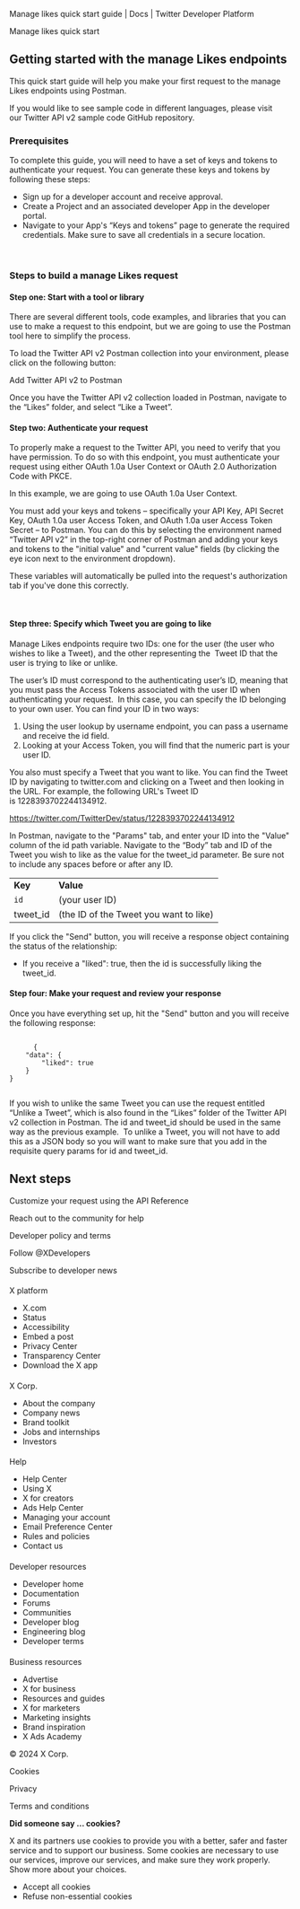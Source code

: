 



Manage likes quick start guide | Docs | Twitter Developer Platform 





































































































Manage likes quick start



Getting started with the manage Likes endpoints
-----------------------------------------------


This quick start guide will help you make your first request to the manage Likes endpoints using Postman.


If you would like to see sample code in different languages, please visit our Twitter API v2 sample code GitHub repository.   













### Prerequisites


To complete this guide, you will need to have a set of keys and tokens to authenticate your request. You can generate these keys and tokens by following these steps:


* Sign up for a developer account and receive approval.
* Create a Project and an associated developer App in the developer portal.
* Navigate to your App's “Keys and tokens” page to generate the required credentials. Make sure to save all credentials in a secure location.









 
### Steps to build a manage Likes request


#### Step one: Start with a tool or library


There are several different tools, code examples, and libraries that you can use to make a request to this endpoint, but we are going to use the Postman tool here to simplify the process.


To load the Twitter API v2 Postman collection into your environment, please click on the following button:





Add Twitter API v2 to Postman






Once you have the Twitter API v2 collection loaded in Postman, navigate to the “Likes” folder, and select “Like a Tweet”.


#### Step two: Authenticate your request


To properly make a request to the Twitter API, you need to verify that you have permission. To do so with this endpoint, you must authenticate your request using either OAuth 1.0a User Context or OAuth 2.0 Authorization Code with PKCE.


In this example, we are going to use OAuth 1.0a User Context.


You must add your keys and tokens – specifically your API Key, API Secret Key, OAuth 1.0a user Access Token, and OAuth 1.0a user Access Token Secret – to Postman. You can do this by selecting the environment named “Twitter API v2” in the top-right corner of Postman and adding your keys and tokens to the "initial value" and "current value" fields (by clicking the eye icon next to the environment dropdown).


These variables will automatically be pulled into the request's authorization tab if you've done this correctly.  

 


#### Step three: Specify which Tweet you are going to like


Manage Likes endpoints require two IDs: one for the user (the user who wishes to like a Tweet), and the other representing the  Tweet ID that the user is trying to like or unlike. 


The user’s ID must correspond to the authenticating user’s ID, meaning that you must pass the Access Tokens associated with the user ID when authenticating your request.  In this case, you can specify the ID belonging to your own user. You can find your ID in two ways:


1. Using the user lookup by username endpoint, you can pass a username and receive the id field.
2. Looking at your Access Token, you will find that the numeric part is your user ID.


You also must specify a Tweet that you want to like. You can find the Tweet ID by navigating to twitter.com and clicking on a Tweet and then looking in the URL. For example, the following URL's Tweet ID is 1228393702244134912.


https://twitter.com/TwitterDev/status/1228393702244134912  




In Postman, navigate to the "Params" tab, and enter your ID into the "Value" column of the id path variable. Navigate to the “Body” tab and ID of the Tweet you wish to like as the value for the tweet\_id parameter. Be sure not to include any spaces before or after any ID.




|  |  |
| --- | --- |
| **Key** | **Value** |
| `id` | (your user ID) |
| tweet\_id | (the ID of the Tweet you want to like) |


  

If you click the "Send" button, you will receive a response object containing the status of the relationship:


* If you receive a "liked": true, then the id is successfully liking the tweet\_id.


#### Step four: Make your request and review your response


Once you have everything set up, hit the "Send" button and you will receive the following response:












```

      {
    "data": {
        "liked": true
    }
}
    
```






  

  

If you wish to unlike the same Tweet you can use the request entitled “Unlike a Tweet”, which is also found in the “Likes” folder of the Twitter API v2 collection in Postman. The id and tweet\_id should be used in the same way as the previous example.  To unlike a Tweet, you will not have to add this as a JSON body so you will want to make sure that you add in the requisite query params for id and tweet\_id.










Next steps
----------






Customize your request using the API Reference


Reach out to the community for help



















Developer policy and terms


Follow @XDevelopers


Subscribe to developer news












#### 
 X platform


* X.com
* Status
* Accessibility
* Embed a post
* Privacy Center
* Transparency Center
* Download the X app




#### 
 X Corp.


* About the company
* Company news
* Brand toolkit
* Jobs and internships
* Investors




#### 
 Help


* Help Center
* Using X
* X for creators
* Ads Help Center
* Managing your account
* Email Preference Center
* Rules and policies
* Contact us




#### 
 Developer resources


* Developer home
* Documentation
* Forums
* Communities
* Developer blog
* Engineering blog
* Developer terms




#### 
 Business resources


* Advertise
* X for business
* Resources and guides
* X for marketers
* Marketing insights
* Brand inspiration
* X Ads Academy









 © 2024 X Corp.
 


Cookies


Privacy


Terms and conditions






















**Did someone say … cookies?**  
  


 X and its partners use cookies to provide you with a better, safer and
 faster service and to support our business. Some cookies are necessary to use
 our services, improve our services, and make sure they work properly.
 Show more about your choices.


 




* Accept all cookies
* Refuse non-essential cookies















